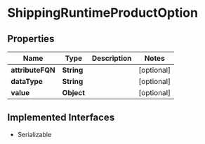 

# ShippingRuntimeProductOption


## Properties

| Name | Type | Description | Notes |
|------------ | ------------- | ------------- | -------------|
|**attributeFQN** | **String** |  |  [optional] |
|**dataType** | **String** |  |  [optional] |
|**value** | **Object** |  |  [optional] |


## Implemented Interfaces

* Serializable


